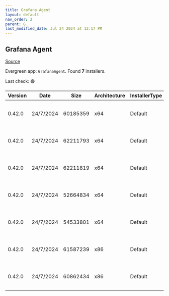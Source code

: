 ```yaml
---
title: Grafana Agent
layout: default
nav_order: 2
parent: G
last_modified_date: Jul 24 2024 at 12:17 PM
---
```


## Grafana Agent

[Source](https://grafana.com/docs/agent/)

Evergreen app: `GrafanaAgent`. Found **7** installers.

Last check: 🟢

| Version | Date      | Size     | Architecture | InstallerType | Type | URI                                                                                                                                                                                                                        |
| ------- | --------- | -------- | ------------ | ------------- | ---- | -------------------------------------------------------------------------------------------------------------------------------------------------------------------------------------------------------------------------- |
| 0.42.0  | 24/7/2024 | 60185359 | x64          | Default       | zip  | [https://github.com/grafana/agent/releases/download/v0.42.0/grafana-agent-freebsd-amd64.zip](https://github.com/grafana/agent/releases/download/v0.42.0/grafana-agent-freebsd-amd64.zip)                                   |
| 0.42.0  | 24/7/2024 | 62211793 | x64          | Default       | zip  | [https://github.com/grafana/agent/releases/download/v0.42.0/grafana-agent-windows-amd64.exe.zip](https://github.com/grafana/agent/releases/download/v0.42.0/grafana-agent-windows-amd64.exe.zip)                           |
| 0.42.0  | 24/7/2024 | 62211819 | x64          | Default       | zip  | [https://github.com/grafana/agent/releases/download/v0.42.0/grafana-agent-windows-boringcrypto-amd64.exe.zip](https://github.com/grafana/agent/releases/download/v0.42.0/grafana-agent-windows-boringcrypto-amd64.exe.zip) |
| 0.42.0  | 24/7/2024 | 52664834 | x64          | Default       | zip  | [https://github.com/grafana/agent/releases/download/v0.42.0/grafana-agentctl-freebsd-amd64.zip](https://github.com/grafana/agent/releases/download/v0.42.0/grafana-agentctl-freebsd-amd64.zip)                             |
| 0.42.0  | 24/7/2024 | 54533801 | x64          | Default       | zip  | [https://github.com/grafana/agent/releases/download/v0.42.0/grafana-agentctl-windows-amd64.exe.zip](https://github.com/grafana/agent/releases/download/v0.42.0/grafana-agentctl-windows-amd64.exe.zip)                     |
| 0.42.0  | 24/7/2024 | 61587239 | x86          | Default       | zip  | [https://github.com/grafana/agent/releases/download/v0.42.0/grafana-agent-flow-installer.exe.zip](https://github.com/grafana/agent/releases/download/v0.42.0/grafana-agent-flow-installer.exe.zip)                         |
| 0.42.0  | 24/7/2024 | 60862434 | x86          | Default       | zip  | [https://github.com/grafana/agent/releases/download/v0.42.0/grafana-agent-installer.exe.zip](https://github.com/grafana/agent/releases/download/v0.42.0/grafana-agent-installer.exe.zip)                                   |
